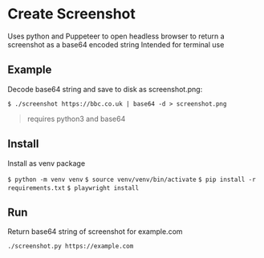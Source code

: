 # Create Screenshot
Uses python and Puppeteer to open headless browser to return a screenshot as a base64 encoded string
Intended for terminal use

## Example
Decode base64 string and save to disk as screenshot.png:

`$ ./screenshot https://bbc.co.uk | base64 -d > screenshot.png`

> requires python3 and base64

## Install
Install as venv package

`$ python -m venv venv`
`$ source venv/venv/bin/activate`
`$ pip install -r requirements.txt`
`$ playwright install`

## Run
Return base64 string of screenshot for example.com

`./screenshot.py https://example.com`

